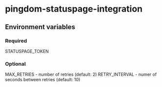 # pingdom-statuspage-integration
## Environment variables
### Required
STATUSPAGE_TOKEN
### Optional
MAX_RETRIES - number of retries (default: 2)
RETRY_INTERVAL - numer of seconds between retries (default: 10)